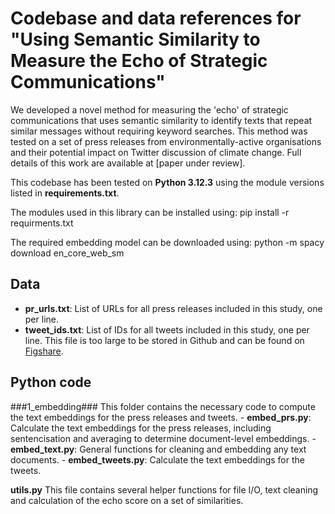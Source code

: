 # Codebase and data references for "Using Semantic Similarity to Measure the Echo of Strategic Communications"

We developed a novel method for measuring the 'echo' of strategic communications that uses semantic similarity to identify texts that repeat similar messages without requiring keyword searches. This method was tested on a set of press releases from environmentally-active organisations and their potential impact on Twitter discussion of climate change. Full details of this work are available at [paper under review].

This codebase has been tested on **Python 3.12.3** using the module versions listed in **requirements.txt**.

The modules used in this library can be installed using:
pip install -r requirments.txt

The required embedding model can be downloaded using:
python -m spacy download en_core_web_sm

## Data
 - **pr_urls.txt**: List of URLs for all press releases included in this study, one per line. 
 - **tweet_ids.txt**: List of IDs for all tweets included in this study, one per line. This file is too large to be stored in Github and can be found on [Figshare](https://dx.doi.org/10.6084/m9.figshare.28196000).

## Python code
 ###1_embedding###
 This folder contains the necessary code to compute the text embeddings for the press releases and tweets.
    - **embed_prs.py**: Calculate the text embeddings for the press releases, including sentencisation and averaging to determine document-level embeddings.
    - **embed_text.py**: General functions for cleaning and embedding any text documents.
    - **embed_tweets.py**: Calculate the text embeddings for the tweets.

 **utils.py**
 This file contains several helper functions for file I/O, text cleaning and calculation of the echo score on a set of similarities.